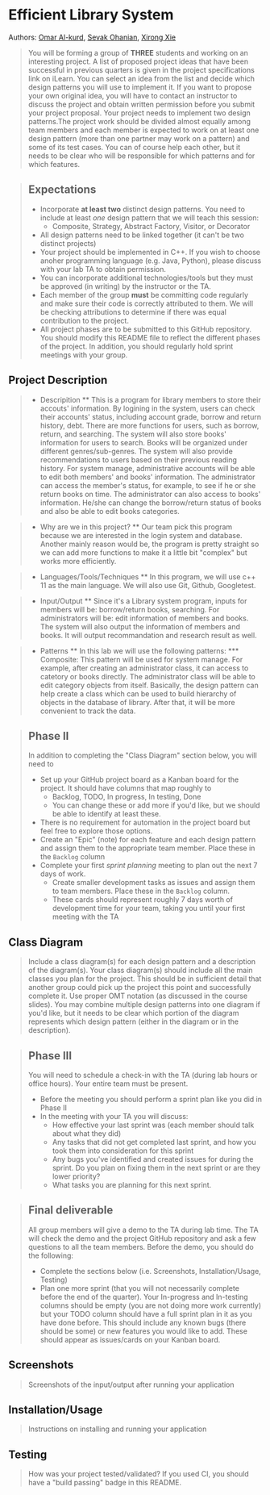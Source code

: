 # Efficient Library System
Authors: [Omar Al-kurd](https://github.com/omar-a-007), [Sevak Ohanian](https://github.com/SevakOhanian7), [Xirong Xie](https://github.com/xxie043)
 
 > You will be forming a group of **THREE** students and working on an interesting project. A list of proposed project ideas that have been successful in previous quarters is given in the project specifications link on iLearn. You can select an idea from the list and decide which design patterns you will use to implement it. If you want to propose your own original idea, you will have to contact an instructor to discuss the project and obtain written permission before you submit your project proposal. Your project needs to implement two design patterns.The project work should be divided almost equally among team members and each member is expected to work on at least one design pattern (more than one partner may work on a pattern) and some of its test cases. You can of course help each other, but it needs to be clear who will be responsible for which patterns and for which features.
 
 > ## Expectations
 > * Incorporate **at least two** distinct design patterns. You need to include at least *one* design pattern that we will teach this session:
 >   * Composite, Strategy, Abstract Factory, Visitor, or Decorator
 > * All design patterns need to be linked together (it can't be two distinct projects)
 > * Your project should be implemented in C++. If you wish to choose anoher programming language (e.g. Java, Python), please discuss with your lab TA to obtain permission.
 > * You can incorporate additional technologies/tools but they must be approved (in writing) by the instructor or the TA.
 > * Each member of the group **must** be committing code regularly and make sure their code is correctly attributed to them. We will be checking attributions to determine if there was equal contribution to the project.
> * All project phases are to be submitted to this GitHub repository. You should modify this README file to reflect the different phases of the project. In addition, you should regularly hold sprint meetings with your group.

## Project Description
 > * Descripition
 > ** This is a program for library members to store their accouts' information. By logining in the system, users can check their accounts' status, including account grade,    borrow and return history, debt. There are more functions for users, such as borrow, return, and searching. The system will also store books' information for users to search. Books will be organized under different genres/sub-genres. The system will also provide recommendations to users based on their previous reading history. For system manage, administrative accounts will be able to edit both members' and books' information. The administrator can access the member's status, for example, to see if he or she return books on time. The administrator can also access to books' information. He/she can change the borrow/return status of books and also be able to edit books categories. 
 
 > * Why are we in this project?
 > ** Our team pick this program because we are interested in the login system and database. Another mainly reason would be, the program is pretty straight so we can add more functions to make it a little bit "complex" but works more efficiently. 
 
 > * Languages/Tools/Techniques
 > ** In this program, we will use c++ 11 as the main language. We will also use Git, Github, Googletest.
 
 > * Input/Output
 > ** Since it's a Library system program, inputs for members will be: borrow/return books, searching. For administrators will be: edit information of members and books. The  system will also output the information of members and books. It will output recommandation and research result as well.
 
 > * Patterns
 > ** In this lab we will use the following patterns:
 > *** Composite: This pattern will be used for system manage. For example, after creating an administrator class, it can access to catetory or books directly. The administrator class will be able to edit category objects from itself. Basically, the design pattern can help create a class which can be used to build hierarchy of objects in the database of library. After that, it will be more convenient to track the data. 

 > ## Phase II
 > In addition to completing the "Class Diagram" section below, you will need to 
 > * Set up your GitHub project board as a Kanban board for the project. It should have columns that map roughly to 
 >   * Backlog, TODO, In progress, In testing, Done
 >   * You can change these or add more if you'd like, but we should be able to identify at least these.
 > * There is no requirement for automation in the project board but feel free to explore those options.
 > * Create an "Epic" (note) for each feature and each design pattern and assign them to the appropriate team member. Place these in the `Backlog` column
 > * Complete your first *sprint planning* meeting to plan out the next 7 days of work.
 >   * Create smaller development tasks as issues and assign them to team members. Place these in the `Backlog` column.
 >   * These cards should represent roughly 7 days worth of development time for your team, taking you until your first meeting with the TA
## Class Diagram
 > Include a class diagram(s) for each design pattern and a description of the diagram(s). Your class diagram(s) should include all the main classes you plan for the project. This should be in sufficient detail that another group could pick up the project this point and successfully complete it. Use proper OMT notation (as discussed in the course slides). You may combine multiple design patterns into one diagram if you'd like, but it needs to be clear which portion of the diagram represents which design pattern (either in the diagram or in the description). 
 
 > ## Phase III
 > You will need to schedule a check-in with the TA (during lab hours or office hours). Your entire team must be present. 
 > * Before the meeting you should perform a sprint plan like you did in Phase II
 > * In the meeting with your TA you will discuss: 
 >   - How effective your last sprint was (each member should talk about what they did)
 >   - Any tasks that did not get completed last sprint, and how you took them into consideration for this sprint
 >   - Any bugs you've identified and created issues for during the sprint. Do you plan on fixing them in the next sprint or are they lower priority?
 >   - What tasks you are planning for this next sprint.

 > ## Final deliverable
 > All group members will give a demo to the TA during lab time. The TA will check the demo and the project GitHub repository and ask a few questions to all the team members. 
 > Before the demo, you should do the following:
 > * Complete the sections below (i.e. Screenshots, Installation/Usage, Testing)
 > * Plan one more sprint (that you will not necessarily complete before the end of the quarter). Your In-progress and In-testing columns should be empty (you are not doing more work currently) but your TODO column should have a full sprint plan in it as you have done before. This should include any known bugs (there should be some) or new features you would like to add. These should appear as issues/cards on your Kanban board. 
 
 ## Screenshots
 > Screenshots of the input/output after running your application
 ## Installation/Usage
 > Instructions on installing and running your application
 ## Testing
 > How was your project tested/validated? If you used CI, you should have a "build passing" badge in this README.
 
